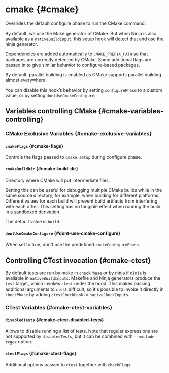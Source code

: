 # cmake {#cmake}

Overrides the default configure phase to run the CMake command.

By default, we use the Make generator of CMake.
But when Ninja is also available as a `nativeBuildInput`, this setup hook will detect that and use the ninja generator.

Dependencies are added automatically to `CMAKE_PREFIX_PATH` so that packages are correctly detected by CMake.
Some additional flags are passed in to give similar behavior to configure-based packages.

By default, parallel building is enabled as CMake supports parallel building almost everywhere.

You can disable this hook’s behavior by setting `configurePhase` to a custom value, or by setting `dontUseCmakeConfigure`.

## Variables controlling CMake {#cmake-variables-controlling}

### CMake Exclusive Variables {#cmake-exclusive-variables}

#### `cmakeFlags` {#cmake-flags}

Controls the flags passed to `cmake setup` during configure phase.

#### `cmakeBuildDir` {#cmake-build-dir}

Directory where CMake will put intermediate files.

Setting this can be useful for debugging multiple CMake builds while in the same source directory, for example, when building for different platforms.
Different values for each build will prevent build artifacts from interfering with each other.
This setting has no tangible effect when running the build in a sandboxed derivation.

The default value is `build`.

#### `dontUseCmakeConfigure` {#dont-use-cmake-configure}

When set to true, don't use the predefined `cmakeConfigurePhase`.

## Controlling CTest invocation {#cmake-ctest}

By default tests are run by make in [`checkPhase`](#ssec-check-phase) or by [ninja](#ninja) if `ninja` is
available in `nativeBuildInputs`. Makefile and Ninja generators produce the `test` target, which invokes `ctest` under the hood.
This makes passing additional arguments to `ctest` difficult, so it's possible to invoke it directly in `checkPhase`
by adding `ctestCheckHook` to `nativeCheckInputs`.

### CTest Variables {#cmake-ctest-variables}

#### `disabledTests` {#cmake-ctest-disabled-tests}

Allows to disable running a list of tests. Note that regular expressions are not supported by `disabledTests`, but
it can be combined with `--exclude-regex` option.

#### `ctestFlags` {#cmake-ctest-flags}

Additional options passed to `ctest` together with `checkFlags`.
